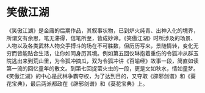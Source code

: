 # 笑傲江湖

《笑傲江湖》是金庸的后期作品，其叙事状物，已到炉火纯青、出神入化的境界，所谓文有余思，笔无滞得，信笔所至，皆成妙谛。《笑傲江湖》时所涉及的场景、人物以及各类武林人物交手搏斗的场在不可胜数，但历历写来，景随情转，变化无穷而皆能贴合生活，让你如同身历其境。例如第五回仪琳抱着重伤的令狐冲从群玉院逃出来到荒山里，为令狐冲摘瓜，双为令狐冲讲《百喻经》故事一段，简直如读第一流的回忆童年的散文。到第七回捉萤火虫的一段，更是文如秋水，情如童梦。《笑傲江湖》的中心是武林争霸夺权，为了达到目的，又夺取《辟邪剑谱》和《葵花宝典》，最后两派都政在《辟邪剑谱》和《葵花宝典》上。
